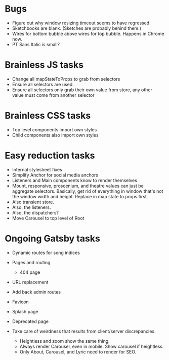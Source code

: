 # Bugs
* Figure out why window resizing timeout seems to have regressed.
* Sketchbooks are blank. (Sketches are probably behind them.)
* Wires for bottom bubble above wires for top bubble. Happens in Chrome now.
* PT Sans Italic is small?

# Brainless JS tasks
* Change all mapStateToProps to grab from selectors
* Ensure all selectors are used.
* Ensure all selectors only grab their own value from store, any other value must come from another selector

# Brainless CSS tasks
* Top level components import own styles
* Child components also import own styles

# Easy reduction tasks
* Internal stylesheet fixes
* Simplify Anchor for social media anchors
* Listeners and Main components know to render themselves
* Mount, responsive, proscenium, and theatre values can just be aggregate selectors. Basically, get rid of everything in window that's not the window width and height. Replace in map state to props first.
* Also transient store.
* Also, the listeners.
* Also, the dispatchers?
* Move Carousel to top level of Root

# Ongoing Gatsby tasks
* Dynamic routes for song indices
* Pages and routing
    * 404 page
* URL replacement
* Add back admin routes

* Favicon
* Splash page
* Deprecated page
* Take care of weirdness that results from client/server discrepancies.
    * Heightless and zoom show the same thing.
    * Always render Carousel, even in mobile. Show carousel if heightless.
    * Only About, Carousel, and Lyric need to render for SEO.
